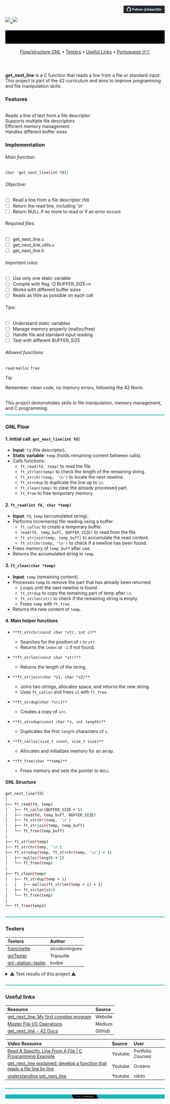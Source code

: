 <a href="https://github.com/AdaoG0n" style="pointer-events: none;"> <img src="https://github.com/AdaoG0n/AdaoG0n/blob/main/assests/Followbutton.png" width="130" align="right"/></a>

# <a href="#" style="pointer-events: none;"> <img src="https://img.shields.io/badge/status-0%20%2F%20100%20%E2%98%85-success?color=%2312bab9&style=flat-square"/> <img src="https://img.shields.io/github/last-commit/AdaoG0n/42-get_next_line?style=flat-square&color=%2312bab9" /> </a>

 ![](https://github.com/AdaoG0n/AdaoG0n/blob/main/assests/animated%20gifs/getnextline.gif)
 <p align="center">
 <a href="#gnl-structure">Flow/structure GNL</a>  •  <a href="#testers">Testers</a>  •  <a href="#useful-links">Useful Links</a>  •  <a href="https://github.com/AdaoG0n/42-get_next_line/blob/main/README_pt.md"> Portuguese 🇵🇹</a>
</p>

#
<br/>**get_next_line** is a C function that reads a line from a file or standard input. 
<br/>This project is part of the 42 curriculum and aims to improve programming and file manipulation skills.

### Features

<br/>Reads a line of text from a file descriptor
<br/>Supports multiple file descriptors
<br/>Efficient memory management
<br/>Handles different buffer sizes

### Implementation

###### Main function:

```sh
char *get_next_line(int fd);
```

###### Objective:

- [ ] Read a line from a file descriptor (fd)
- [ ] Return the read line, including '\n'
- [ ] Return NULL if no more to read or if an error occurs

###### Required files:

 - [ ] get_next_line.c
 - [ ] get_next_line_utils.c
 - [ ] get_next_line.h

###### Important rules:

- [ ] Use only one static variable
- [ ] Compile with flag -D BUFFER_SIZE=n
- [ ] Works with different buffer sizes
- [ ] Reads as little as possible on each call

###### Tips:

- [ ] Understand static variables
- [ ] Manage memory properly (malloc/free)
- [ ] Handle file and standard input reading
- [ ] Test with different BUFFER_SIZE

###### Allowed functions:

`read` 
`malloc`
`free`

>[!TIP]
>Remember: clean code, no memory errors, following the 42 Norm.

<br/>This project demonstrates skills in file manipulation, memory management, and C programming.
![](https://github.com/AdaoG0n/AdaoG0n/blob/main/assests/bar.png)

### GNL Flow

#### 1. Initial call: `get_next_line(int fd)`
- **Input**: `fd` (file descriptor).
- **Static variable**: `temp` (holds remaining content between calls).
- Calls functions:
  - `ft_read(fd, temp)` to read the file.
  - `ft_strlen(temp)` to check the length of the remaining string.
  - `ft_strchr(temp, '\n')` to locate the next newline.
  - `ft_strndup` to duplicate the line up to `\n`.
  - `ft_clean(temp)` to clear the already processed part.
  - `ft_free` to free temporary memory.

#### 2. `ft_read(int fd, char *temp)`
- **Input**: `fd`, `temp` (accumulated string).
- Performs incremental file reading using a buffer:
  - `ft_calloc` to create a temporary buffer.
  - `read(fd, temp_buff, BUFFER_SIZE)` to read from the file.
  - `ft_strjoin(temp, temp_buff)` to accumulate the read content.
  - `ft_strchr(temp, '\n')` to check if a newline has been found.
- Frees memory of `temp_buff` after use.
- Returns the accumulated string in `temp`.

#### 3. `ft_clean(char *temp)`
- **Input**: `temp` (remaining content).
- Processes `temp` to remove the part that has already been returned:
  - Loops until the next newline is found.
  - `ft_strdup` to copy the remaining part of temp after `\n`.
  - `ft_strlen(str)` to check if the remaining string is empty.
  - Frees `temp` with `ft_free`.
- Returns the new content of `temp`.

#### 4. Main helper functions

- `**ft_strchr(const char *str, int c)**`
  - Searches for the position of `c` in `str`.
  - Returns the `index` or `-1` if not found.
  
- `**ft_strlen(const char *str)**`
  - Returns the length of the string.
  
- `**ft_strjoin(char *s1, char *s2)**`
  - Joins two strings, allocates space, and returns the new string.
  - Uses `ft_calloc` and frees `s1` with `ft_free`.
  
- `**ft_strdup(char *src)**`
  - Creates a copy of `src`.
  
- `**ft_strndup(const char *s, int length)**`
  - Duplicates the first `length` characters of `s`.
  
- `**ft_calloc(size_t count, size_t size)**`
  - Allocates and initializes memory for an array.
  
- `**ft_free(char **temp)**`
  - Frees memory and sets the pointer to `NULL`.


#### GNL Structure

```bash
get_next_line(fd)
│
├── ft_read(fd, temp)
│   ├── ft_calloc(BUFFER_SIZE + 1)
│   ├── read(fd, temp_buff, BUFFER_SIZE)
│   ├── ft_strchr(temp, '\n')
│   ├── ft_strjoin(temp, temp_buff)
│   └── ft_free(temp_buff)
│
├── ft_strlen(temp)
├── ft_strchr(temp, '\n')
├── ft_strndup(temp, ft_strchr(temp, '\n') + 1)
│   ├── malloc(length + 1)
│   └── ft_free(temp)
│
├── ft_clean(temp)
│   ├── ft_strdup(temp + i)
│   │   ├── malloc(ft_strlen(temp + i) + 1)
│   ├── ft_strlen(str)
│   └── ft_free(temp)
│
└── ft_free(temp2)
```

![](https://github.com/AdaoG0n/AdaoG0n/blob/main/assests/bar.png)

### Testers

| Testers                                                           | Author           |
| :---------------------------------------------------------------- | :---            |
| [francinette](https://github.com/xicodomingues/francinette)       | xicodomingues |
| [gnlTester](https://github.com/Tripouille/gnlTester)              | Tripouille    |
| [gnl-station-tester](https://github.com/kodpe/gnl-station-tester) | kodpe         |

<details>
<summary> ⚠️ Test results of this project ⚠️</summary>

![](https://github.com/AdaoG0n/42-get_next_line/blob/main/getnextline.png)
 
</details>

![](https://github.com/AdaoG0n/AdaoG0n/blob/main/assests/bar.png)

### Useful links

| Resource                                                                              | Source    |
| :-------------------------------------------------------------------------------------| :-------- |
| [get_next_line: My first complex program](https://yannick.eu/gnl)                     | Website |
| [Master File I/O Operations](https://medium.com/p/5fb001d1fff5)                       | Medium  |
| [get_next_line - 42 Docs](https://harm-smits.github.io/42docs/projects/get_next_line) | GitHub  |

| Video Resource                                                                                                            | Source    | User |
| :------------------------------------------------------------------------------------------------------------------------ | :-------- | :--- |
| [Read A Specific Line From A File \| C Programming Example](https://www.youtube.com/watch?v=w0mgn6OLKUs)                  | Youtube | Portfolio Courses |
| [get_next_line explained: develop a function that reads a file line by line](https://www.youtube.com/watch?v=8E9siq7apUU) | Youtube | Oceano |
| [understanding get_next_line](https://www.youtube.com/watch?v=-Mt2FdJjVno)                                                | Youtube | nikito |

![](https://github.com/AdaoG0n/AdaoG0n/blob/main/assests/bar.png)

![](https://github.com/AdaoG0n/AdaoG0n/blob/main/assests/animated%20gifs/madeby.gif)
